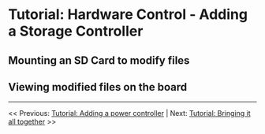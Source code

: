 # Tutorial: Hardware Control - Adding a Storage Controller

## Mounting an SD Card to modify files

## Viewing modified files on the board

___

<< Previous: [Tutorial: Adding a power controller](./2-3-tutorial-power.md) |
Next: [Tutorial: Bringing it all together](./2-5-tutorial-board.md) >>

